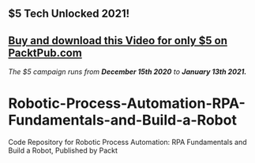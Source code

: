 ## $5 Tech Unlocked 2021!
[Buy and download this Video for only $5 on PacktPub.com](https://www.packtpub.com/product/robotic-process-automation-rpa-fundamentals-and-build-a-robot-video/9781838829797)
-----
*The $5 campaign         runs from __December 15th 2020__ to __January 13th 2021.__*

# Robotic-Process-Automation-RPA-Fundamentals-and-Build-a-Robot
Code Repository for Robotic Process Automation: RPA Fundamentals and Build a Robot, Published by Packt
